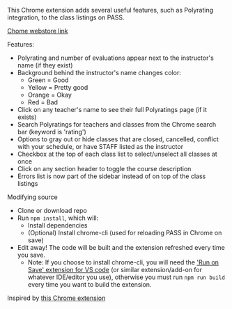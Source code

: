This Chrome extension adds several useful features, such as Polyrating integration, to the class listings on PASS.

[Chome webstore link](https://chrome.google.com/webstore/detail/pass-the-plebs/mhglgbabaleaegjhdcmfffkaaklpmjog)

Features:
* Polyrating and number of evaluations appear next to the instructor's name (if they exist)
* Background behind the instructor's name changes color:
  * Green = Good
  * Yellow = Pretty good
  * Orange = Okay
  * Red = Bad
* Click on any teacher's name to see their full Polyratings page (if it exists)
* Search Polyratings for teachers and classes from the Chrome search bar (keyword is 'rating')
* Options to gray out or hide classes that are closed, cancelled, conflict with your schedule, or have STAFF listed as the instructor
* Checkbox at the top of each class list to select/unselect all classes at once
* Click on any section header to toggle the course description
* Errors list is now part of the sidebar instead of on top of the class listings

Modifying source
* Clone or download repo
* Run `npm install`, which will:
  * Install dependencies
  * (Optional) Install chrome-cli (used for reloading PASS in Chrome on save)
* Edit away! The code will be built and the extension refreshed every time you save.
  * Note: If you choose to install chrome-cli, you will need the ['Run on Save' extension for VS code](https://marketplace.visualstudio.com/items?itemName=emeraldwalk.RunOnSave) (or similar extension/add-on for whatever IDE/editor you use), otherwise you must run `npm run build` every time you want to build the extension.

Inspired by [this Chrome extension](https://github.com/RobertUrsua/BruinWalkChromeExtension)
